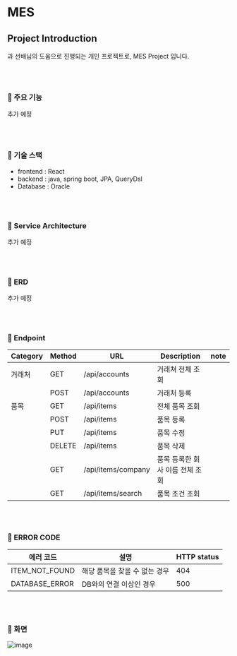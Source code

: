 # MES

## Project Introduction

과 선배님의 도움으로 진행되는 개인 프로젝트로, MES Project 입니다.

<br />

<br />

### 📌 주요 기능

추가 예정

<br />

<br />

### 📌 기술 스택

- frontend : React
- backend : java, spring boot, JPA, QueryDsl
- Database : Oracle

<br />

<br />

### 📌 Service Architecture

추가 예정

<br />

<br />

### 📌 ERD

추가 예정

<br />

<br />

### 📌 Endpoint

| Category | Method | URL                | Description        | note |
|----------|--------|--------------------|--------------------|------|
| 거래처      | GET    | /api/accounts      | 거래쳐 전체 조회          |      |
|          | POST   | /api/accounts      | 거래처 등록             |      |
| 품목       | GET    | /api/items         | 전체 품목 조회           |      |
|          | POST   | /api/items         | 품목 등록              |      |
|          | PUT    | /api/items         | 품목 수정              |      |
|          | DELETE | /api/items         | 품목 삭제              |      |
|          | GET    | /api/items/company | 품목 등록한 회사 이름 전체 조회 |      |
|          | GET    | /api/items/search | 품목 조건 조회 |      |

<br />

<br />


### 📌 ERROR CODE
| 에러 코드          | 설명                | HTTP status |
|----------------|-------------------|-------------|
| ITEM_NOT_FOUND | 해당 품목을 찾을 수 없는 경우 | 404         |
| DATABASE_ERROR | DB와의 연결 이상인 경우    | 500         |

<br />

<br />



### 📌 화면

![image](https://user-images.githubusercontent.com/110380812/215248164-da7896bb-dd2b-42d7-850b-8a1e7906a676.png)


<br />

<br />
